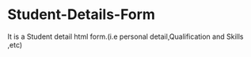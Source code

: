 # Student-Details-Form
It is a Student detail html form.(i.e personal detail,Qualification and Skills ,etc)
